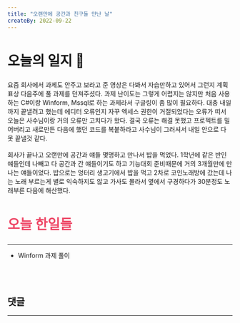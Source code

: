 ```yaml
---
title: "오랜만에 공간과 친구들 만난 날"
createBy: 2022-09-22
---
```



##  <h2 style="font-size: 30px">오늘의 일지 🎪</h2>
요즘 회사에서 과제도 안주고 보라고 준 영상은 다봐서 자습만하고 있어서 그런지 계획표상 다음주에 풀 과제를 던져주셨다. 과제 난이도는 그렇게 어렵지는 않지만 처음 사용하는 C#이랑 Winform, Mssql로 하는 과제라서 구글링이 좀 많이 필요하다. 대충 내일까지 끝낼려고 했는데 에디터 오류인지 자꾸 엑세스 권한이 거절되었다는 오류가 떠서 오늘은 사수님이랑 거의 오류만 고치다가 왔다. 결국 오류는 해결 못했고 프로젝트를 밀어버리고 새로만든 다음에 했던 코드를 복붙하라고 사수님이 그러셔서 내일 안으로 다 못 끝낼것 같다.
<br>
<br>
회사가 끝나고 오랜만에 공간과 얘들 몇명하고 만나서 밥을 먹었다. 1학년에 같은 반인 얘들인데 나빼고 다 공간과 간 얘들이기도 하고 기능대회 준비때문에 거의 3개월만에 만나는 얘들이었다. 밥으로는 엉터리 생고기에서 밥을 먹고 2차로 코인노래방에 갔는데 나는 노래 부르는게 별로 익숙하지도 않고 가사도 몰라서 옆에서 구경하다가 30분정도 노래부른 다음에 해산했다. 

## <h2 style="color: #ee4867; font-size: 30px">오늘 한일들</h2>
--- 
- Winform 과제 풀이

<br>
<br>

## 댓글
---
<br>

<Comment />
